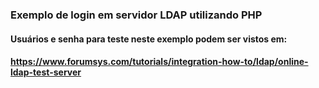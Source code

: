 ### Exemplo de login em servidor LDAP utilizando PHP

#### Usuários e senha para teste neste exemplo podem ser vistos em:
#### <div><https://www.forumsys.com/tutorials/integration-how-to/ldap/online-ldap-test-server></div>
